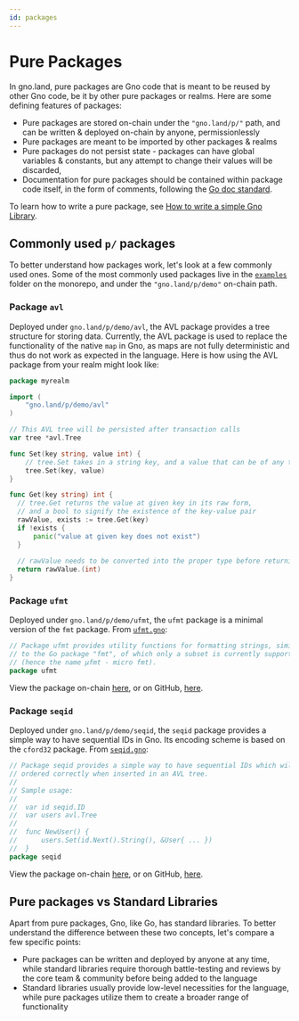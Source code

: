 ```yaml
---
id: packages
---
```


# Pure Packages

In gno.land, pure packages are Gno code that is meant to be reused by other Gno code,
be it by other pure packages or realms. Here are some defining features of packages:
- Pure packages are stored on-chain under the `"gno.land/p/"` path, and can be 
written & deployed on-chain by anyone, permissionlessly
- Pure packages are meant to be imported by other packages & realms
- Pure packages do not persist state - packages can have global variables & constants,
but any attempt to change their values will be discarded,
- Documentation for pure packages should be contained within package code itself,
in the form of comments, following the [Go doc standard](https://tip.golang.org/doc/comment).

To learn how to write a pure package,
see [How to write a simple Gno Library](../how-to-guides/simple-library.md).

## Commonly used `p/` packages

To better understand how packages work, let's look at a few commonly 
used ones. Some of the most commonly used packages live in the
[`examples`](https://github.com/gnolang/gno/tree/master/examples/)
folder on the monorepo, and under the `"gno.land/p/demo"` on-chain path. 

### Package `avl`

Deployed under `gno.land/p/demo/avl`, the AVL package provides a tree structure
for storing data. Currently, the AVL package is used to replace the functionality
of the native `map` in Gno, as maps are not fully deterministic and thus do not 
work as expected in the language. Here is how using the AVL package from your 
realm might look like:

```go
package myrealm

import (
	"gno.land/p/demo/avl"
)

// This AVL tree will be persisted after transaction calls
var tree *avl.Tree

func Set(key string, value int) {
	// tree.Set takes in a string key, and a value that can be of any type
	tree.Set(key, value)
}

func Get(key string) int {
  // tree.Get returns the value at given key in its raw form, 
  // and a bool to signify the existence of the key-value pair
  rawValue, exists := tree.Get(key)
  if !exists {
	  panic("value at given key does not exist")
  }
  
  // rawValue needs to be converted into the proper type before returning it
  return rawValue.(int)
}
```

### Package `ufmt`

Deployed under `gno.land/p/demo/ufmt`, the `ufmt` package is a minimal version of
the `fmt` package. From [`ufmt.gno`](https://gno.land/p/demo/ufmt/ufmt.gno):

```go
// Package ufmt provides utility functions for formatting strings, similarly
// to the Go package "fmt", of which only a subset is currently supported
// (hence the name µfmt - micro fmt).
package ufmt
```

View the package on-chain [here](https://gno.land/p/demo/ufmt), or on GitHub, 
[here](https://github.com/gnolang/gno/tree/master/examples/gno.land/p/demo/ufmt).

### Package `seqid`

Deployed under `gno.land/p/demo/seqid`, the `seqid` package provides a simple 
way to have sequential IDs in Gno. Its encoding scheme is based on the `cford32`
package. From [`seqid.gno`](https://gno.land/p/demo/seqid/seqid.gno):

```go
// Package seqid provides a simple way to have sequential IDs which will be
// ordered correctly when inserted in an AVL tree.
//
// Sample usage:
//
//	var id seqid.ID
//	var users avl.Tree
//
//	func NewUser() {
//		users.Set(id.Next().String(), &User{ ... })
//	}
package seqid
```

View the package on-chain [here](https://gno.land/p/demo/seqid), or on GitHub,
[here](https://github.com/gnolang/gno/tree/master/examples/gno.land/p/demo/seqid).

## Pure packages vs Standard Libraries

Apart from pure packages, Gno, like Go, has standard libraries. To better
understand the difference between these two concepts, let's compare a few
specific points:
- Pure packages can be written and deployed by anyone at any time, while standard
libraries require thorough battle-testing and reviews by the core team & community
before being added to the language
- Standard libraries usually provide low-level necessities for the language,
while pure packages utilize them to create a broader range of functionality
